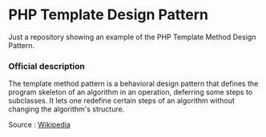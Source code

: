 # PHP Template Design Pattern

Just a repository showing an example of the PHP Template Method Design Pattern.

### Official description

The template method pattern is a behavioral design pattern that defines the program skeleton of an algorithm in an operation, deferring some steps to subclasses. It lets one redefine certain steps of an algorithm without changing the algorithm's structure.

Source : [Wikipedia](https://en.wikipedia.org/wiki/Template_method_patterngs)